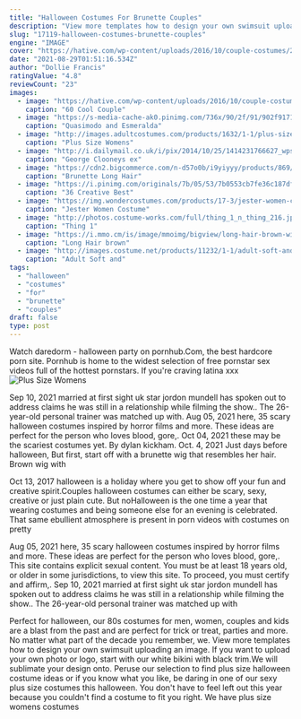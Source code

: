 ```yaml
---
title: "Halloween Costumes For Brunette Couples"
description: "View more templates how to design your own swimsuit uploading an image. If you want to upload your own photo or logo, start with our white bikini with black trim.We will sublimate your design onto"
slug: "17119-halloween-costumes-brunette-couples"
engine: "IMAGE"
cover: "https://hative.com/wp-content/uploads/2016/10/couple-costumes/2-couple-costume-ideas-3.jpg"
date: "2021-08-29T01:51:16.534Z"
author: "Dollie Francis"
ratingValue: "4.8"
reviewCount: "23"
images:
  - image: "https://hative.com/wp-content/uploads/2016/10/couple-costumes/2-couple-costume-ideas-3.jpg"
    caption: "60 Cool Couple"
  - image: "https://s-media-cache-ak0.pinimg.com/736x/90/2f/91/902f9171049d79b5feb4f9fd1c46b817.jpg"
    caption: "Quasimodo and Esmeralda"
  - image: "http://images.adultcostumes.com/products/1632/1-1/plus-size-womens-deluxe-hooded-robe.jpg"
    caption: "Plus Size Womens"
  - image: "http://i.dailymail.co.uk/i/pix/2014/10/25/1414231766627_wps_2_Beverly_Hills_CA_Elisabet.jpg"
    caption: "George Clooneys ex"
  - image: "https://cdn2.bigcommerce.com/n-d57o0b/i9yiyyy/products/869/images/5383/brunette_long_hair_costume_wig_for_women_802097__24915.1469846789.500.750.jpg?c=2"
    caption: "Brunette Long Hair"
  - image: "https://i.pinimg.com/originals/7b/05/53/7b0553cb7fe36c187dff07d5e92d2c11.jpg"
    caption: "36 Creative Best"
  - image: "https://img.wondercostumes.com/products/17-3/jester-women-costume.jpg"
    caption: "Jester Women Costume"
  - image: "http://photos.costume-works.com/full/thing_1_n_thing_216.jpg"
    caption: "Thing 1"
  - image: "https://i.mmo.cm/is/image/mmoimg/bigview/long-hair-brown-wig--mw-11306812-1.jpg"
    caption: "Long Hair brown"
  - image: "http://images.costume.net/products/11232/1-1/adult-soft-and-sexy-mask.jpg"
    caption: "Adult Soft and"
tags:
  - "halloween"
  - "costumes"
  - "for"
  - "brunette"
  - "couples"
draft: false
type: post
---
```


Watch daredorm - halloween party on pornhub.Com, the best hardcore porn site. Pornhub is home to the widest selection of free pornstar sex videos full of the hottest pornstars. If you're craving latina xxx
![Plus Size Womens](http://images.adultcostumes.com/products/1632/1-1/plus-size-womens-deluxe-hooded-robe.jpg "Plus Size Womens")

Sep 10, 2021 married at first sight uk star jordon mundell has spoken out to address claims he was still in a relationship while filming the show.. The 26-year-old personal trainer was matched up with. Aug 05, 2021 here, 35 scary halloween costumes inspired by horror films and more. These ideas are perfect for the person who loves blood, gore,. Oct 04, 2021 these may be the scariest costumes yet. By dylan kickham. Oct. 4, 2021  Just days before halloween, But first, start off with a brunette wig that resembles her hair. Brown wig with
<!--inArticleAds-->

<!--galleryOne-->

Oct 13, 2017 halloween is a holiday where you get to show off your fun and creative spirit.Couples halloween costumes can either be scary, sexy, creative or just plain cute. But noHalloween is the one time a year that wearing costumes and being someone else for an evening is celebrated. That same ebullient atmosphere is present in porn videos with costumes on pretty
<!--inArticleAds-->

<!--galleryTwo-->

Aug 05, 2021 here, 35 scary halloween costumes inspired by horror films and more. These ideas are perfect for the person who loves blood, gore,. This site contains explicit sexual content. You must be at least 18 years old, or older in some jurisdictions, to view this site. To proceed, you must certify and affirm,. Sep 10, 2021 married at first sight uk star jordon mundell has spoken out to address claims he was still in a relationship while filming the show.. The 26-year-old personal trainer was matched up with
<!--galleryThree-->

Perfect for halloween, our 80s costumes for men, women, couples and kids are a blast from the past and are perfect for trick or treat, parties and more. No matter what part of the decade you remember, we. View more templates how to design your own swimsuit uploading an image. If you want to upload your own photo or logo, start with our white bikini with black trim.We will sublimate your design onto. Peruse our selection to find plus size halloween costume ideas or if you know what you like, be daring in one of our sexy plus size costumes this halloween. You don't have to feel left out this year because you couldn't find a costume to fit you right. We have plus size womens costumes